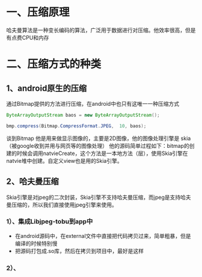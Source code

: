 # 一、压缩原理
哈夫曼算法是一种变长编码的算法，广泛用于数据进行对压缩。他效率很高，但是有点费CPU和内存

# 二、压缩方式的种类
## 1、android原生的压缩
通过Bitmap提供的方法进行压缩，在android中也只有这唯一一种压缩方式
```java
ByteArrayOutputStream baos = new ByteArrayOutputStream();

bmp.compress(Bitmap.CompressFormat.JPEG,  10, baos);
```
谈到Bitmap 他是用来做显示图像的，主要是2D图像，他的图像处理引擎是 skia（被google收到并用与网页等的图像处理）
他的源码简单过程如下：bitmap的创建的时候会调用natvieCreate，这个方法是一本地方法（层），使用Skia引擎在natvie堆中创建。自定义view也是用的Skia引擎。

## 2、哈夫曼压缩
Skia引擎是对jpeg的二次封装，Skia引擎不支持哈夫曼压缩，而jpeg是支持哈夫曼压缩的，所以我们直接使用jpeg引擎来使用。

### 1）、集成Libjpeg-tobu到app中
- 在android源码中，在external文件中直接把代码拷贝过来，简单粗暴，但是编译的时候特别慢
- 把源码打包成.so库，然后在拷贝到项目中，最好是这样

### 2）、










